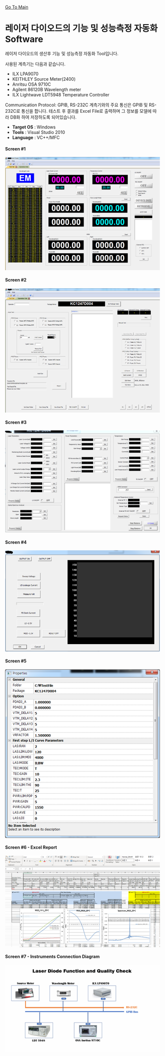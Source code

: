 [Go To Main](readme.md)

# 레이저 다이오드의 기능 및 성능측정 자동화 Software
레이저 다이오드의 생산후 기능 및 성능측정 자동화 Tool입니다.

사용된 계측기는 다음과 같습니다.
* ILX LPA9070
* KEITHLEY Source Meter(2400)
* Anritsu OSA 9710C
* Agilent 86120B Wavelength meter
* ILX Lightwave LDT5948 Temperature Controller

Communication Protocol: GPIB, RS-232C
계측기와의 주요 통신은 GPIB 및 RS-232C로 통신을 합니다.
테스트 후 결과를 Excel File로 출력하며 그 정보를 모델에 
따라 DB화 하여 저장하도록 되어있습니다.

- **Target OS** : Windows 
- **Tools** : Visual Studio 2010
- **Language** : VC++/MFC

#### Screen #1 ####
![](images/Gui-c1.PNG)

#### Screen #2 ####
![](images/Gui-c2.PNG)

#### Screen #3 ####
![](images/Gui-c3.PNG)

#### Screen #4 ####
![](images/Gui-c4.PNG)

#### Screen #5 ####
![](images/Gui-c5.PNG)

#### Screen #6 - Excel Report ####
![](images/excelReport.PNG)

#### Screen #7 - Instruments Connection Diagram ####
![](images/LD-SigLine.png)
